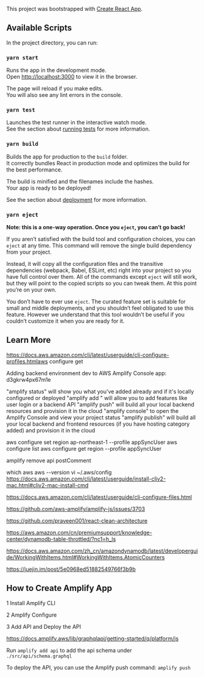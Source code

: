 This project was bootstrapped with [Create React App](https://github.com/facebook/create-react-app).

## Available Scripts

In the project directory, you can run:

### `yarn start`

Runs the app in the development mode.<br />
Open [http://localhost:3000](http://localhost:3000) to view it in the browser.

The page will reload if you make edits.<br />
You will also see any lint errors in the console.

### `yarn test`

Launches the test runner in the interactive watch mode.<br />
See the section about [running tests](https://facebook.github.io/create-react-app/docs/running-tests) for more information.

### `yarn build`

Builds the app for production to the `build` folder.<br />
It correctly bundles React in production mode and optimizes the build for the best performance.

The build is minified and the filenames include the hashes.<br />
Your app is ready to be deployed!

See the section about [deployment](https://facebook.github.io/create-react-app/docs/deployment) for more information.

### `yarn eject`

**Note: this is a one-way operation. Once you `eject`, you can’t go back!**

If you aren’t satisfied with the build tool and configuration choices, you can `eject` at any time. This command will remove the single build dependency from your project.

Instead, it will copy all the configuration files and the transitive dependencies (webpack, Babel, ESLint, etc) right into your project so you have full control over them. All of the commands except `eject` will still work, but they will point to the copied scripts so you can tweak them. At this point you’re on your own.

You don’t have to ever use `eject`. The curated feature set is suitable for small and middle deployments, and you shouldn’t feel obligated to use this feature. However we understand that this tool wouldn’t be useful if you couldn’t customize it when you are ready for it.

## Learn More

https://docs.aws.amazon.com/cli/latest/userguide/cli-configure-profiles.htmlaws configure get

Adding backend environment dev to AWS Amplify Console app: d3gkrw4px67m1e

"amplify status" will show you what you've added already and if it's locally configured or deployed
"amplify add <category>" will allow you to add features like user login or a backend API
"amplify push" will build all your local backend resources and provision it in the cloud
"amplify console" to open the Amplify Console and view your project status
"amplify publish" will build all your local backend and frontend resources (if you have hosting category added) and provision it in the cloud

aws configure set region ap-northeast-1 --profile appSyncUser
aws configure list
aws configure get region --profile appSyncUser

amplify remove api postComment

which aws
aws --version
vi ~/.aws/config
https://docs.aws.amazon.com/cli/latest/userguide/install-cliv2-mac.html#cliv2-mac-install-cmd

https://docs.aws.amazon.com/cli/latest/userguide/cli-configure-files.html

https://github.com/aws-amplify/amplify-js/issues/3703

https://github.com/praveen001/react-clean-architecture

https://aws.amazon.com/cn/premiumsupport/knowledge-center/dynamodb-table-throttled/?nc1=h_ls

https://docs.aws.amazon.com/zh_cn/amazondynamodb/latest/developerguide/WorkingWithItems.html#WorkingWithItems.AtomicCounters

https://juejin.im/post/5e0968ed51882549766f3b9b

## How to Create Amplify App

1 Install Amplify CLI

2 Amplify Configure

3 Add API and Deploy the API

https://docs.amplify.aws/lib/graphqlapi/getting-started/q/platform/js

Run `amplify add api` to add the api schema under `./src/api/schema.graphql`

To deploy the API, you can use the Amplify push command: `amplify push`


